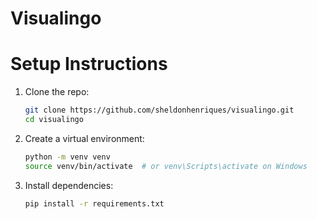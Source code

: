 # Visualingo

# Setup Instructions

1. Clone the repo:
   ```bash
   git clone https://github.com/sheldonhenriques/visualingo.git
   cd visualingo
   ```

2. Create a virtual environment:
   ```bash
   python -m venv venv
   source venv/bin/activate  # or venv\Scripts\activate on Windows
   ```

3. Install dependencies:
   ```bash
   pip install -r requirements.txt
   ```


